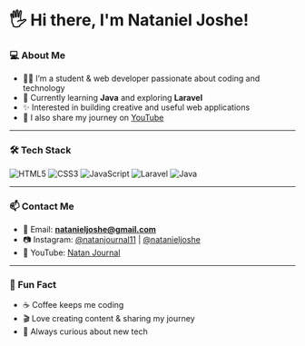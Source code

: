# 🖐 Hi there, I'm Nataniel Joshe!

### 💻 About Me
- 👨‍💻 I’m a student & web developer passionate about coding and technology
- 🌱 Currently learning **Java** and exploring **Laravel**
- ✨ Interested in building creative and useful web applications
- 🎥 I also share my journey on [YouTube](https://www.youtube.com/@natanjournal/videos)

---

### 🛠 Tech Stack
![HTML5](https://img.shields.io/badge/-HTML5-E34F26?style=flat&logo=html5&logoColor=white)
![CSS3](https://img.shields.io/badge/-CSS3-1572B6?style=flat&logo=css3)
![JavaScript](https://img.shields.io/badge/-JavaScript-F7DF1E?style=flat&logo=javascript&logoColor=black)
![Laravel](https://img.shields.io/badge/-Laravel-FF2D20?style=flat&logo=laravel&logoColor=white)
![Java](https://img.shields.io/badge/-Java-007396?style=flat&logo=java)

---

### 📫 Contact Me
- 📧 Email: **natanieljoshe@gmail.com**  
- 📷 Instagram: [@natanjournal11](https://instagram.com/natanjournal11) | [@natanieljoshe](https://instagram.com/natanieljoshe)  
- 🎥 YouTube: [Natan Journal](https://www.youtube.com/@natanjournal/videos)

---

### 🌟 Fun Fact
- ☕ Coffee keeps me coding
- 🎬 Love creating content & sharing my journey
- 🧩 Always curious about new tech
